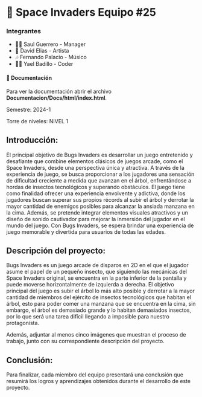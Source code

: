 # :space_invader: Space Invaders Equipo #25

### Integrantes
- :office_worker: Saul Guerrero - Manager 
- :art: David Elias - Artista 
- :notes: Fernando Palacio - Músico 
- :man_technologist: Yael Badillo - Coder 

#### :file_folder: Documentación 
Para ver la documentación abrir el archivo <b>Documentacion/Docs/html/index.html</b>.

Semestre: 2024-1

Torre de niveles: NIVEL 1

## **Introducción:**
El principal objetivo de Bugs Invaders es desarrollar un juego entretenido y desafiante que combine elementos clásicos de juegos arcade, como el Space Invaders, desde una perspectiva única y atractiva. A través de la experiencia de juego, se busca proporcionar a los jugadores una sensación de dificultad creciente a medida que avanzan en el árbol, enfrentándose a hordas de insectos tecnológicos y superando obstáculos. El juego tiene como finalidad ofrecer una experiencia envolvente y adictiva, donde los jugadores buscan superar sus propios récords al subir el árbol y derrotar la mayor cantidad de enemigos posibles para alcanzar la ansiada manzana en la cima. Además, se pretende integrar elementos visuales atractivos y un diseño de sonido cautivador para mejorar la inmersión del jugador en el mundo del juego. Con Bugs Invaders, se espera brindar una experiencia de juego memorable y divertida para usuarios de todas las edades.

## **Descripción del proyecto:**

Bugs Invaders es un juego arcade de disparos en 2D en el que el jugador asume el papel de un pequeño insecto, que siguiendo las mecánicas del Space Invaders original, se encuentra en la parte inferior de la pantalla y puede moverse horizontalmente de izquierda a derecha. El objetivo principal del juego es subir el árbol lo más alto posible y derrotar a la mayor cantidad de miembros del ejército de insectos tecnológicos que habitan el árbol, esto para poder comer una manzana que se encuentra en la cima, sin embargo, el árbol es demasiado grande y lo habitan demasiados insectos, por lo que será una tarea difícil llegando a imposible para nuestro protagonista.

Además, adjuntar al menos cinco imágenes que muestran el proceso de trabajo, junto con su correspondiente descripción del proyecto.

## **Conclusión:** 

Para finalizar, cada miembro del equipo presentará una conclusión que resumirá los logros y aprendizajes obtenidos durante el desarrollo de este proyecto.
